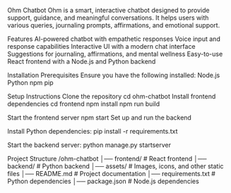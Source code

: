 Ohm Chatbot
Ohm is a smart, interactive chatbot designed to provide support, guidance, and meaningful conversations. It helps users with various queries, journaling prompts, affirmations, and emotional support.

Features
AI-powered chatbot with empathetic responses
Voice input and response capabilities
Interactive UI with a modern chat interface
Suggestions for journaling, affirmations, and mental wellness
Easy-to-use React frontend with a Node.js and Python backend

Installation
Prerequisites
Ensure you have the following installed:
Node.js
Python
npm
pip

Setup Instructions
Clone the repository
cd ohm-chatbot
Install frontend dependencies
cd frontend
npm install
npm run build

Start the frontend server
npm start
Set up and run the backend

Install Python dependencies:
pip install -r requirements.txt

Start the backend server:
python manage.py startserver

Project Structure
/ohm-chatbot
│── frontend/        # React frontend
│── backend/         # Python backend
│── assets/          # Images, icons, and other static files
│── README.md        # Project documentation
│── requirements.txt # Python dependencies
│── package.json     # Node.js dependencies

